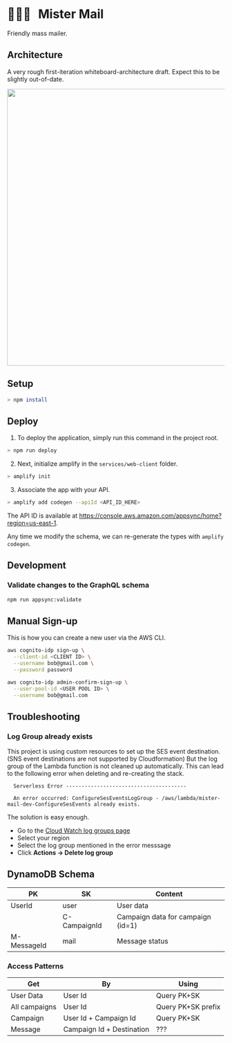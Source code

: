 # <span style="margin-right:10px">👨🏻‍✈️</span> Mister Mail

Friendly mass mailer.

## Architecture

A very rough first-iteration whiteboard-architecture draft. Expect this to be slightly out-of-date.

<a href="https://drive.google.com/file/d/12FSTrMZs5HWeGkN_7h481OHAxGHd0cRv/view?usp=sharing">
<img src="https://user-images.githubusercontent.com/27681148/77238769-bbb9aa00-6bd3-11ea-83d0-c3ec02fb49b9.png" width="640"></img>
</a>

## Setup

```bash
> npm install
```

## Deploy

1. To deploy the application, simply run this command in the project root.

```bash
> npm run deploy
```

2. Next, initialize amplify in the `services/web-client` folder.

```bash
> amplify init
```

3. Associate the app with your API.

```bash
> amplify add codegen --apiId <API_ID_HERE>
```

The API ID is available at https://console.aws.amazon.com/appsync/home?region=us-east-1.

Any time we modify the schema, we can re-generate the types with `amplify codegen`.

## Development

### Validate changes to the GraphQL schema

```bash
npm run appsync:validate
```

## Manual Sign-up

This is how you can create a new user via the AWS CLI.

```bash
aws cognito-idp sign-up \
  --client-id <CLIENT ID> \
  --username bob@gmail.com \
  --password password

aws cognito-idp admin-confirm-sign-up \
  --user-pool-id <USER POOL ID> \
  --username bob@gmail.com
```

## Troubleshooting

### Log Group already exists

This project is using custom resources to set up the SES event destination. (SNS event destinations are not supported by Cloudformation)
But the log group of the Lambda function is not cleaned up automatically. This can lead to the following error when deleting and re-creating the stack.

```
  Serverless Error ---------------------------------------

  An error occurred: ConfigureSesEventsLogGroup - /aws/lambda/mister-mail-dev-ConfigureSesEvents already exists.
```

The solution is easy enough.

- Go to the [Cloud Watch log groups page](https://console.aws.amazon.com/cloudwatch/home#logs:)
- Select your region
- Select the log group mentioned in the error messsage
- Click **Actions -> Delete log group**

## DynamoDB Schema

| PK          | SK           | Content                           |
| ----------- | ------------ | --------------------------------- |
| UserId      | user         | User data                         |
|             | C-CampaignId | Campaign data for campaign (id=1) |
| M-MessageId | mail         | Message status                    |

### Access Patterns

| Get           | By                        | Using              |
| ------------- | ------------------------- | ------------------ |
| User Data     | User Id                   | Query PK+SK        |
| All campaigns | User Id                   | Query PK+SK prefix |
| Campaign      | User Id + Campaign Id     | Query PK+SK        |
| Message       | Campaign Id + Destination | ???                |
